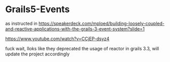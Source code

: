 # Grails5-Events
as instructed in
https://speakerdeck.com/mploed/building-loosely-coupled-and-reactive-applications-with-the-grails-3-event-system?slide=1

https://www.youtube.com/watch?v=CCjEP-dsyz4

fuck wait, lloks like they deprecated the usage of reactor in grails 3.3, will update the project accordingly
